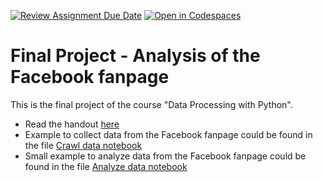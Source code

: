 [![Review Assignment Due Date](https://classroom.github.com/assets/deadline-readme-button-24ddc0f5d75046c5622901739e7c5dd533143b0c8e959d652212380cedb1ea36.svg)](https://classroom.github.com/a/AAPINJUs)
[![Open in Codespaces](https://classroom.github.com/assets/launch-codespace-7f7980b617ed060a017424585567c406b6ee15c891e84e1186181d67ecf80aa0.svg)](https://classroom.github.com/open-in-codespaces?assignment_repo_id=12670825)
# Final Project - Analysis of the Facebook fanpage

This is the final project of the course "Data Processing with Python".
- Read the handout [here](handout.pdf)
- Example to collect data from the Facebook fanpage could be found in the file [Crawl data notebook](Crawl_data.ipynb)
- Small example to analyze data from the Facebook fanpage could be found in the file [Analyze data notebook](Analyze_data.ipynb)